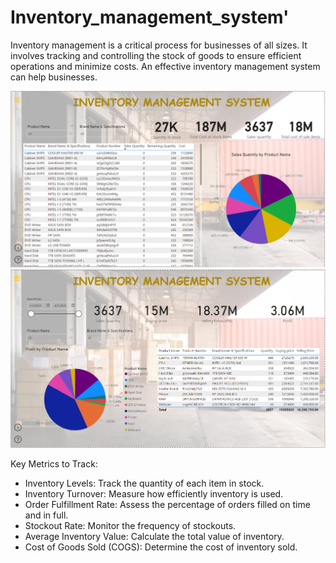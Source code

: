 # Inventory_management_system'
Inventory management is a critical process for businesses of all sizes. It involves tracking and controlling the stock of goods to ensure efficient operations and minimize costs. An effective inventory management system can help businesses.

<img src = "https://github.com/i-am-rohit/Inventory_management_system-/blob/main/images/1.PNG?raw=true">
<img src = "https://github.com/i-am-rohit/Inventory_management_system-/blob/main/images/2.PNG?raw=true">

Key Metrics to Track:

- Inventory Levels: Track the quantity of each item in stock.<br>
- Inventory Turnover: Measure how efficiently inventory is used.<br>
- Order Fulfillment Rate: Assess the percentage of orders filled on time and in full. <br>
- Stockout Rate: Monitor the frequency of stockouts.<br>
- Average Inventory Value: Calculate the total value of inventory.<br>
- Cost of Goods Sold (COGS): Determine the cost of inventory sold.<br>

